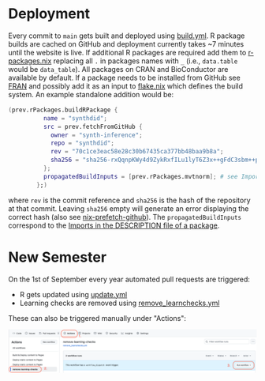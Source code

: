 # Deployment

Every commit to `main` gets built and deployed using [build.yml](./.github/workflows/build.yml). R package builds are cached on GitHub and deployment currently takes ~7 minutes until the website is live.
If additional R packages are required add them to [r-packages.nix](./r-packages.nix) replacing all `.` in packages names with `_` (i.e., `data.table` would be `data_table`). All packages on CRAN and BioConductor are available by default. If a package needs to be installed from GitHub see [FRAN](https://github.com/dwinkler1/fran) and possibly add it as an input to [flake.nix](./flake.nix) which defines the build system. An example standalone addition would be: 

```nix
(prev.rPackages.buildRPackage {
          name = "synthdid";
          src = prev.fetchFromGitHub {
            owner = "synth-inference";
            repo = "synthdid";
            rev = "70c1ce3eac58e28c30b67435ca377bb48baa9b8a";
            sha256 = "sha256-rxQqnpKWy4d9ZykRxfILu1lyT6Z3x++gFdC3sbm++pk=";
          };
          propagatedBuildInputs = [prev.rPackages.mvtnorm]; # see Imports in DESCRIPTION file
        };)
```

where `rev` is the commit reference and `sha256` is the hash of the repository at that commit. Leaving `sha256` empty will generate an error displaying the correct hash (also see [nix-prefetch-github](https://github.com/seppeljordan/nix-prefetch-github)). The `propagatedBuildInputs` correspond to the [Imports in the DESCRIPTION file of a package](https://github.com/synth-inference/synthdid/blob/70c1ce3eac58e28c30b67435ca377bb48baa9b8a/DESCRIPTION#L15).

# New Semester

On the 1st of September every year automated pull requests are triggered:

- R gets updated using [update.yml](./.github/workflows/update.yml)
- Learning checks are removed using [remove_learnchecks.yml](./.github/workflows/remove_learnchecks.yml)

These can also be triggered manually under "Actions":

![](./images/gh_actions.png)
